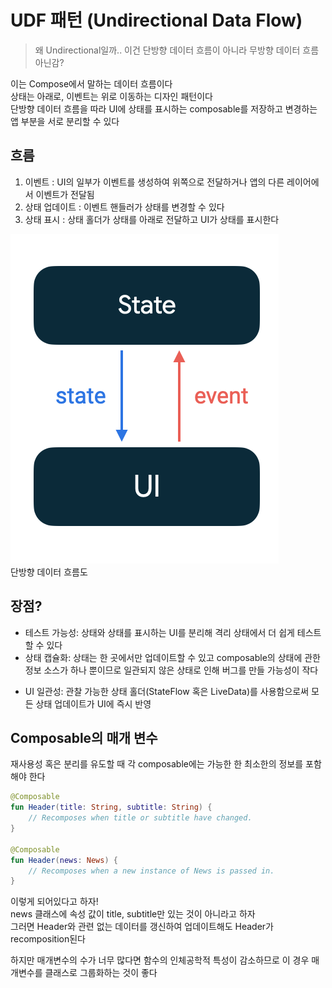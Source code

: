 # UDF 패턴 (Undirectional Data Flow)
> 왜 Undirectional일까.. 이건 단방향 데이터 흐름이 아니라 무방향 데이터 흐름 아닌감?

이는 Compose에서 말하는 데이터 흐름이다     
상태는 아래로, 이벤트는 위로 이동하는 디자인 패턴이다       
단방향 데이터 흐름을 따라 UI에 상태를 표시하는 composable를 저장하고 변경하는 앱 부분을 서로 분리할 수 있다

## 흐름
1. 이벤트 : UI의 일부가 이벤트를 생성하여 위쪽으로 전달하거나 앱의 다른 레이어에서 이벤트가 전달됨
2. 상태 업데이트 : 이벤트 핸들러가 상태를 변경할 수 있다
3. 상태 표시 : 상태 홀더가 상태를 아래로 전달하고 UI가 상태를 표시한다

![alt text](image-5.png)        
단방향 데이터 흐름도        

## 장점?
+ 테스트 가능성: 상태와 상태를 표시하는 UI를 분리해 격리 상태에서 더 쉽게 테스트할 수 있다
+ 상태 캡슐화: 상태는 한 곳에서만 업데이트할 수 있고 composable의 상태에 관한 정보 소스가 하나 뿐이므로 일관되지 않은 상태로 인해 버그를 만들 가능성이 작다
* UI 일관성: 관찰 가능한 상태 홀더(StateFlow 혹은 LiveData)를 사용함으로써 모든 상태 업데이트가 UI에 즉시 반영

## Composable의 매개 변수
재사용성 혹은 분리를 유도할 때 각 composable에는 가능한 한 최소한의 정보를 포함해야 한다        

```kotlin
@Composable
fun Header(title: String, subtitle: String) {
    // Recomposes when title or subtitle have changed.
}

@Composable
fun Header(news: News) {
    // Recomposes when a new instance of News is passed in.
}
```

이렇게 되어있다고 하자!     
news 클래스에 속성 값이 title, subtitle만 있는 것이 아니라고 하자       
그러면 Header와 관련 없는 데이터를 갱신하여 업데이트해도 Header가 recomposition된다     

하지만 매개변수의 수가 너무 많다면 함수의 인체공학적 특성이 감소하므로 이 경우 매개변수를 클래스로 그룹화하는 것이 좋다